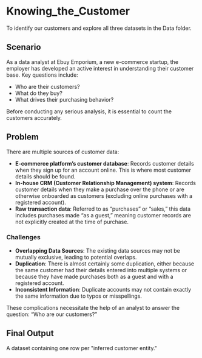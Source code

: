 # Knowing_the_Customer
To identify our customers and explore all three datasets in the Data folder.

## Scenario
As a data analyst at Ebuy Emporium, a new e-commerce startup, the employer has developed an active interest in understanding their customer base. Key questions include:
- Who are their customers?
- What do they buy?
- What drives their purchasing behavior?

Before conducting any serious analysis, it is essential to count the customers accurately.

## Problem
There are multiple sources of customer data:
- **E-commerce platform’s customer database**: Records customer details when they sign up for an account online. This is where most customer details should be found.
- **In-house CRM (Customer Relationship Management) system**: Records customer details when they make a purchase over the phone or are otherwise onboarded as customers (excluding online purchases with a registered account).
- **Raw transaction data**: Referred to as “purchases” or “sales,” this data includes purchases made “as a guest,” meaning customer records are not explicitly created at the time of purchase.

### Challenges
- **Overlapping Data Sources**: The existing data sources may not be mutually exclusive, leading to potential overlaps.
- **Duplication**: There is almost certainly some duplication, either because the same customer had their details entered into multiple systems or because they have made purchases both as a guest and with a registered account.
- **Inconsistent Information**: Duplicate accounts may not contain exactly the same information due to typos or misspellings.

These complications necessitate the help of an analyst to answer the question: “Who are our customers?”

## Final Output
A dataset containing one row per "inferred customer entity."
